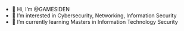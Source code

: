 - 👋 Hi, I’m @GAMESIDEN
- 👀 I’m interested in Cybersecurity, Networking, Information Security
- 🌱 I’m currently learning Masters in Information Technology Security


<!---
GAMESIDEN/GAMESIDEN is a ✨ special ✨ repository because its `README.md` (this file) appears on your GitHub profile.
You can click the Preview link to take a look at your changes.
--->

